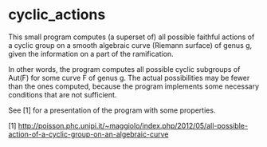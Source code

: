 cyclic_actions
==============

This small program computes (a superset of) all possible faithful
actions of a cyclic group on a smooth algebraic curve (Riemann
surface) of genus g, given the information on a part of the
ramification.

In other words, the program computes all possible cyclic subgroups of
Aut(F) for some curve F of genus g. The actual possibilities may be
fewer than the ones computed, because the program implements some
necessary conditions that are not sufficient.

See [1] for a presentation of the program with some properties.

[1] http://poisson.phc.unipi.it/~maggiolo/index.php/2012/05/all-possible-action-of-a-cyclic-group-on-an-algebraic-curve

